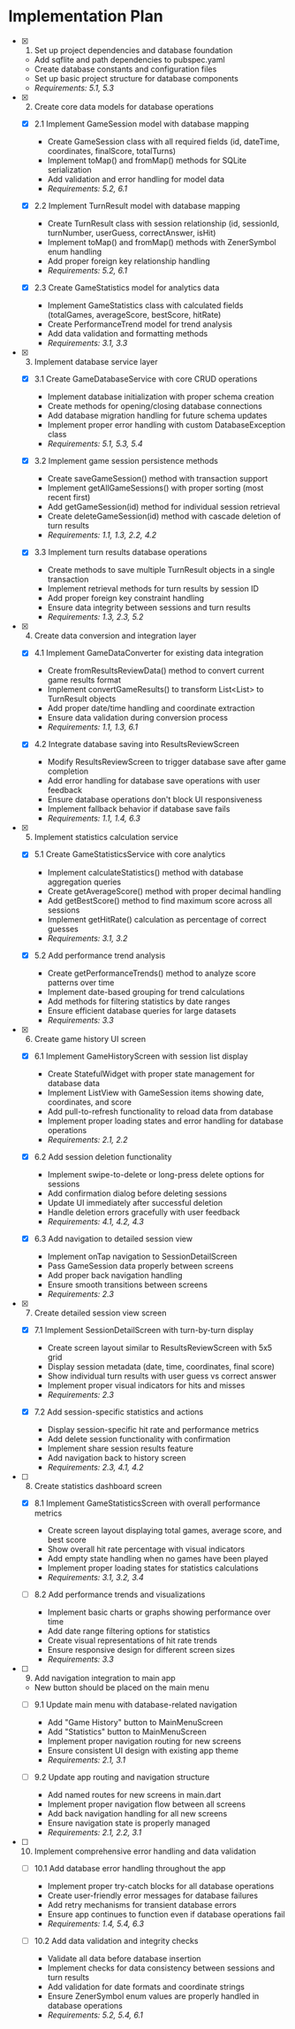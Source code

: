 # Implementation Plan

- [x] 1. Set up project dependencies and database foundation

  - Add sqflite and path dependencies to pubspec.yaml
  - Create database constants and configuration files
  - Set up basic project structure for database components
  - _Requirements: 5.1, 5.3_

- [x] 2. Create core data models for database operations

  - [x] 2.1 Implement GameSession model with database mapping

    - Create GameSession class with all required fields (id, dateTime, coordinates, finalScore, totalTurns)
    - Implement toMap() and fromMap() methods for SQLite serialization
    - Add validation and error handling for model data
    - _Requirements: 5.2, 6.1_

  - [x] 2.2 Implement TurnResult model with database mapping

    - Create TurnResult class with session relationship (id, sessionId, turnNumber, userGuess, correctAnswer, isHit)
    - Implement toMap() and fromMap() methods with ZenerSymbol enum handling
    - Add proper foreign key relationship handling
    - _Requirements: 5.2, 6.1_

  - [x] 2.3 Create GameStatistics model for analytics data
    - Implement GameStatistics class with calculated fields (totalGames, averageScore, bestScore, hitRate)
    - Create PerformanceTrend model for trend analysis
    - Add data validation and formatting methods
    - _Requirements: 3.1, 3.3_

- [x] 3. Implement database service layer

  - [x] 3.1 Create GameDatabaseService with core CRUD operations

    - Implement database initialization with proper schema creation
    - Create methods for opening/closing database connections
    - Add database migration handling for future schema updates
    - Implement proper error handling with custom DatabaseException class
    - _Requirements: 5.1, 5.3, 5.4_

  - [x] 3.2 Implement game session persistence methods

    - Create saveGameSession() method with transaction support
    - Implement getAllGameSessions() with proper sorting (most recent first)
    - Add getGameSession(id) method for individual session retrieval
    - Create deleteGameSession(id) method with cascade deletion of turn results
    - _Requirements: 1.1, 1.3, 2.2, 4.2_

  - [x] 3.3 Implement turn results database operations
    - Create methods to save multiple TurnResult objects in a single transaction
    - Implement retrieval methods for turn results by session ID
    - Add proper foreign key constraint handling
    - Ensure data integrity between sessions and turn results
    - _Requirements: 1.3, 2.3, 5.2_

- [x] 4. Create data conversion and integration layer

  - [x] 4.1 Implement GameDataConverter for existing data integration

    - Create fromResultsReviewData() method to convert current game results format
    - Implement convertGameResults() to transform List<List<ZenerSymbol>> to TurnResult objects
    - Add proper date/time handling and coordinate extraction
    - Ensure data validation during conversion process
    - _Requirements: 1.1, 1.3, 6.1_

  - [x] 4.2 Integrate database saving into ResultsReviewScreen
    - Modify ResultsReviewScreen to trigger database save after game completion
    - Add error handling for database save operations with user feedback
    - Ensure database operations don't block UI responsiveness
    - Implement fallback behavior if database save fails
    - _Requirements: 1.1, 1.4, 6.3_

- [x] 5. Implement statistics calculation service

  - [x] 5.1 Create GameStatisticsService with core analytics

    - Implement calculateStatistics() method with database aggregation queries
    - Create getAverageScore() method with proper decimal handling
    - Add getBestScore() method to find maximum score across all sessions
    - Implement getHitRate() calculation as percentage of correct guesses
    - _Requirements: 3.1, 3.2_

  - [x] 5.2 Add performance trend analysis
    - Create getPerformanceTrends() method to analyze score patterns over time
    - Implement date-based grouping for trend calculations
    - Add methods for filtering statistics by date ranges
    - Ensure efficient database queries for large datasets
    - _Requirements: 3.3_

- [x] 6. Create game history UI screen

  - [x] 6.1 Implement GameHistoryScreen with session list display

    - Create StatefulWidget with proper state management for database data
    - Implement ListView with GameSession items showing date, coordinates, and score
    - Add pull-to-refresh functionality to reload data from database
    - Implement proper loading states and error handling for database operations
    - _Requirements: 2.1, 2.2_

  - [x] 6.2 Add session deletion functionality

    - Implement swipe-to-delete or long-press delete options for sessions
    - Add confirmation dialog before deleting sessions
    - Update UI immediately after successful deletion
    - Handle deletion errors gracefully with user feedback
    - _Requirements: 4.1, 4.2, 4.3_

  - [x] 6.3 Add navigation to detailed session view
    - Implement onTap navigation to SessionDetailScreen
    - Pass GameSession data properly between screens
    - Add proper back navigation handling
    - Ensure smooth transitions between screens
    - _Requirements: 2.3_

- [x] 7. Create detailed session view screen

  - [x] 7.1 Implement SessionDetailScreen with turn-by-turn display

    - Create screen layout similar to ResultsReviewScreen with 5x5 grid
    - Display session metadata (date, time, coordinates, final score)
    - Show individual turn results with user guess vs correct answer
    - Implement proper visual indicators for hits and misses
    - _Requirements: 2.3_

  - [x] 7.2 Add session-specific statistics and actions
    - Display session-specific hit rate and performance metrics
    - Add delete session functionality with confirmation
    - Implement share session results feature
    - Add navigation back to history screen
    - _Requirements: 2.3, 4.1, 4.2_

- [ ] 8. Create statistics dashboard screen

  - [x] 8.1 Implement GameStatisticsScreen with overall performance metrics

    - Create screen layout displaying total games, average score, and best score
    - Show overall hit rate percentage with visual indicators
    - Add empty state handling when no games have been played
    - Implement proper loading states for statistics calculations
    - _Requirements: 3.1, 3.2, 3.4_

  - [ ] 8.2 Add performance trends and visualizations
    - Implement basic charts or graphs showing performance over time
    - Add date range filtering options for statistics
    - Create visual representations of hit rate trends
    - Ensure responsive design for different screen sizes
    - _Requirements: 3.3_

- [ ] 9. Add navigation integration to main app

  - New button should be placed on the main menu

  - [ ] 9.1 Update main menu with database-related navigation

    - Add "Game History" button to MainMenuScreen
    - Add "Statistics" button to MainMenuScreen
    - Implement proper navigation routing for new screens
    - Ensure consistent UI design with existing app theme
    - _Requirements: 2.1, 3.1_

  - [ ] 9.2 Update app routing and navigation structure
    - Add named routes for new screens in main.dart
    - Implement proper navigation flow between all screens
    - Add back navigation handling for all new screens
    - Ensure navigation state is properly managed
    - _Requirements: 2.1, 2.2, 3.1_

- [ ] 10. Implement comprehensive error handling and data validation

  - [ ] 10.1 Add database error handling throughout the app

    - Implement proper try-catch blocks for all database operations
    - Create user-friendly error messages for database failures
    - Add retry mechanisms for transient database errors
    - Ensure app continues to function even if database operations fail
    - _Requirements: 1.4, 5.4, 6.3_

  - [ ] 10.2 Add data validation and integrity checks
    - Validate all data before database insertion
    - Implement checks for data consistency between sessions and turn results
    - Add validation for date formats and coordinate strings
    - Ensure ZenerSymbol enum values are properly handled in database operations
    - _Requirements: 5.2, 5.4, 6.1_
